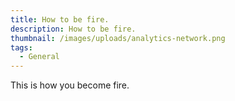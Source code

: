 ```yaml
---
title: How to be fire.
description: How to be fire.
thumbnail: /images/uploads/analytics-network.png
tags:
  - General
---
```

T﻿his is how you become fire.